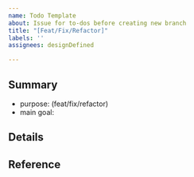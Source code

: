 ```yaml
---
name: Todo Template
about: Issue for to-dos before creating new branch
title: "[Feat/Fix/Refactor]"
labels: ''
assignees: designDefined

---
```


## Summary
- purpose: (feat/fix/refactor)
- main goal:

## Details

## Reference
